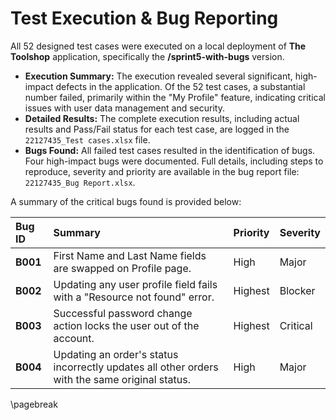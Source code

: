 # Test Execution & Bug Reporting

All 52 designed test cases were executed on a local deployment of **The Toolshop** application, specifically the **/sprint5-with-bugs** version.

- **Execution Summary:** The execution revealed several significant, high-impact defects in the application. Of the 52 test cases, a substantial number failed, primarily within the "My Profile" feature, indicating critical issues with user data management and security.
- **Detailed Results:** The complete execution results, including actual results and Pass/Fail status for each test case, are logged in the `22127435_Test cases.xlsx` file.
- **Bugs Found:** All failed test cases resulted in the identification of bugs. Four high-impact bugs were documented. Full details, including steps to reproduce, severity and priority are available in the bug report file: `22127435_Bug Report.xlsx`.

A summary of the critical bugs found is provided below:

| Bug ID | Summary | Priority | Severity |
| :--- | :--- | :--- | :--- |
| **B001** | First Name and Last Name fields are swapped on Profile page. | High | Major |
| **B002** | Updating any user profile field fails with a "Resource not found" error. | Highest | Blocker |
| **B003** | Successful password change action locks the user out of the account. | Highest | Critical |
| **B004** | Updating an order's status incorrectly updates all other orders with the same original status. | High | Major |

\pagebreak
